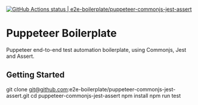[![GitHub Actions status | e2e-boilerplate/puppeteer-commonjs-jest-assert](https://github.com/e2e-boilerplate/puppeteer-commonjs-jest-assert/workflows/puppeteer-commonjs-jest-assert/badge.svg)](https://github.com/e2e-boilerplate/puppeteer-commonjs-jest-assert/actions?workflow=puppeteer-commonjs-jest-assert)

# Puppeteer Boilerplate

Puppeteer end-to-end test automation boilerplate, using Commonjs, Jest and Assert.

## Getting Started

git clone git@github.com:e2e-boilerplate/puppeteer-commonjs-jest-assert.git
cd puppeteer-commonjs-jest-assert
npm install
npm run test
